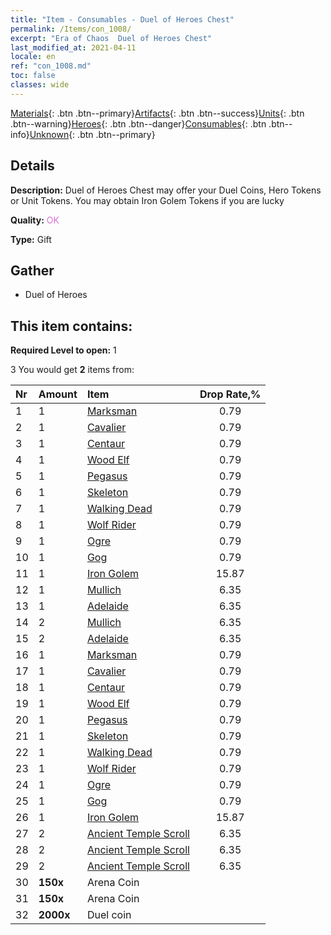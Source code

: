```yaml
---
title: "Item - Consumables - Duel of Heroes Chest"
permalink: /Items/con_1008/
excerpt: "Era of Chaos  Duel of Heroes Chest"
last_modified_at: 2021-04-11
locale: en
ref: "con_1008.md"
toc: false
classes: wide
---
```

 [Materials](/Items/){: .btn .btn--primary}[Artifacts](/Items/Artifacts/){: .btn .btn--success}[Units](/Items/Units/){: .btn .btn--warning}[Heroes](/Items/Heroes/){: .btn .btn--danger}[Consumables](/Items/Consumables/){: .btn .btn--info}[Unknown](/Items/Unknown/){: .btn .btn--primary}

## Details
 **Description:** Duel of Heroes Chest may offer your Duel Coins, Hero Tokens or Unit Tokens. You may obtain Iron Golem Tokens if you are lucky

 **Quality:** <span style="color: #DA70D6">OK</span>

 **Type:** Gift

## Gather

*    Duel of Heroes 

## This item contains:

 **Required Level to open:** 1

 3 You would get **2** items  from:

  | Nr | Amount |     Item    | Drop Rate,% |
  |:---|:-------|:------------|:---------:|
  | 1 | 1 | [Marksman](/Items/unt_191/) | 0.79 | 
  | 2 | 1 | [Cavalier ](/Items/unt_195/) | 0.79 | 
  | 3 | 1 | [Centaur](/Items/unt_199/) | 0.79 | 
  | 4 | 1 | [Wood Elf](/Items/unt_201/) | 0.79 | 
  | 5 | 1 | [Pegasus](/Items/unt_202/) | 0.79 | 
  | 6 | 1 | [Skeleton](/Items/unt_208/) | 0.79 | 
  | 7 | 1 | [Walking Dead](/Items/unt_209/) | 0.79 | 
  | 8 | 1 | [Wolf Rider](/Items/unt_218/) | 0.79 | 
  | 9 | 1 | [Ogre](/Items/unt_220/) | 0.79 | 
  | 10 | 1 | [Gog](/Items/unt_227/) | 0.79 | 
  | 11 | 1 | [Iron Golem](/Items/unt_237/) | 15.87 | 
  | 12 | 1 | [Mullich](/Items/her_360/) | 6.35 | 
  | 13 | 1 | [Adelaide](/Items/her_359/) | 6.35 | 
  | 14 | 2 | [Mullich](/Items/her_360/) | 6.35 | 
  | 15 | 2 | [Adelaide](/Items/her_359/) | 6.35 | 
  | 16 | 1 | [Marksman](/Items/unt_191/) | 0.79 | 
  | 17 | 1 | [Cavalier ](/Items/unt_195/) | 0.79 | 
  | 18 | 1 | [Centaur](/Items/unt_199/) | 0.79 | 
  | 19 | 1 | [Wood Elf](/Items/unt_201/) | 0.79 | 
  | 20 | 1 | [Pegasus](/Items/unt_202/) | 0.79 | 
  | 21 | 1 | [Skeleton](/Items/unt_208/) | 0.79 | 
  | 22 | 1 | [Walking Dead](/Items/unt_209/) | 0.79 | 
  | 23 | 1 | [Wolf Rider](/Items/unt_218/) | 0.79 | 
  | 24 | 1 | [Ogre](/Items/unt_220/) | 0.79 | 
  | 25 | 1 | [Gog](/Items/unt_227/) | 0.79 | 
  | 26 | 1 | [Iron Golem](/Items/unt_237/) | 15.87 | 
  | 27 | 2 | [Ancient Temple Scroll](/Items/con_697/) | 6.35 | 
  | 28 | 2 | [Ancient Temple Scroll](/Items/con_697/) | 6.35 | 
  | 29 | 2 | [Ancient Temple Scroll](/Items/con_697/) | 6.35 | 
  | 30 |  **150x** | Arena Coin |  | 3.97 | 
  | 31 |  **150x** | Arena Coin |  | 3.97 | 
  | 32 |  **2000x** | Duel coin |  | 0 | 
